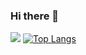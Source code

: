 ### Hi there 👋

![](https://github-readme-stats.vercel.app/api?username=xming521)
[![Top Langs](https://github-readme-stats.vercel.app/api/top-langs/?username=xming521)](https://github.com/anuraghazra/github-readme-stats)

